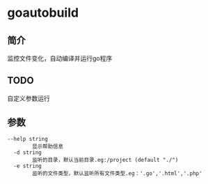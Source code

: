 # goautobuild

## 简介
监控文件变化，自动编译并运行go程序

## TODO
自定义参数运行

## 参数
```
--help string
        显示帮助信息
  -d string
        监听的目录，默认当前目录.eg:/project (default "./")
  -e string
        监听的文件类型，默认监听所有文件类型.eg：'.go','.html','.php'
```
